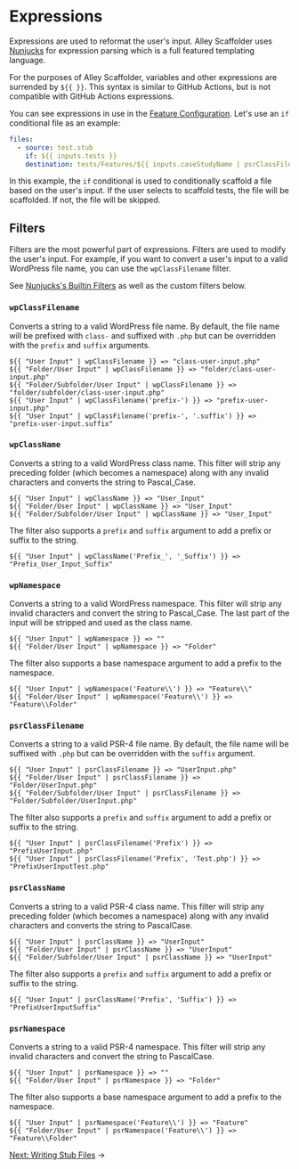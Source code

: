 # Expressions

Expressions are used to reformat the user's input. Alley Scaffolder uses
[Nunjucks](https://mozilla.github.io/nunjucks/) for expression parsing which is a
full featured templating language.

For the purposes of Alley Scaffolder, variables and other expressions are
surrended by `${{ }}`. This syntax is similar to GitHub Actions, but is not
compatible with GitHub Actions expressions.

You can see expressions in use in the [Feature Configuration](./2-features.md).
Let's use an `if` conditional file as an example:

```yaml
files:
  - source: test.stub
	if: ${{ inputs.tests }}
	destination: tests/Features/${{ inputs.caseStudyName | psrClassFilename('', 'Test.php') }}
```

In this example, the `if` conditional is used to conditionally scaffold a file
based on the user's input. If the user selects to scaffold tests, the file will
be scaffolded. If not, the file will be skipped.

## Filters

Filters are the most powerful part of expressions. Filters are used to modify
the user's input. For example, if you want to convert a user's input to a
valid WordPress file name, you can use the `wpClassFilename` filter.

See
[Nunjucks's Builtin Filters](https://mozilla.github.io/nunjucks/templating.html#builtin-filters)
as well as the custom filters below.

### `wpClassFilename`

Converts a string to a valid WordPress file name. By default, the file name will
be prefixed with `class-` and suffixed with `.php` but can be overridden with
the `prefix` and `suffix` arguments.

```
${{ "User Input" | wpClassFilename }} => "class-user-input.php"
${{ "Folder/User Input" | wpClassFilename }} => "folder/class-user-input.php"
${{ "Folder/Subfolder/User Input" | wpClassFilename }} => "folder/subfolder/class-user-input.php"
${{ "User Input" | wpClassFilename('prefix-') }} => "prefix-user-input.php"
${{ "User Input" | wpClassFilename('prefix-', '.suffix') }} => "prefix-user-input.suffix"
```

### `wpClassName`

Converts a string to a valid WordPress class name. This filter will strip any
preceding folder (which becomes a namespace) along with any invalid characters
and converts the string to Pascal_Case.

```
${{ "User Input" | wpClassName }} => "User_Input"
${{ "Folder/User Input" | wpClassName }} => "User_Input"
${{ "Folder/Subfolder/User Input" | wpClassName }} => "User_Input"
```

The filter also supports a `prefix` and `suffix` argument to add a prefix or
suffix to the string.

```
${{ "User Input" | wpClassName('Prefix_', '_Suffix') }} => "Prefix_User_Input_Suffix"
```

### `wpNamespace`

Converts a string to a valid WordPress namespace. This filter will strip any
invalid characters and convert the string to Pascal_Case. The last part of the input will be stripped and used as the class name.

```
${{ "User Input" | wpNamespace }} => ""
${{ "Folder/User Input" | wpNamespace }} => "Folder"
```

The filter also supports a base namespace argument to add a prefix to the
namespace.

```
${{ "User Input" | wpNamespace('Feature\\') }} => "Feature\\"
${{ "Folder/User Input" | wpNamespace('Feature\\') }} => "Feature\\Folder"
```

### `psrClassFilename`

Converts a string to a valid PSR-4 file name. By default, the file name will be
suffixed with `.php` but can be overridden with the `suffix` argument.

```
${{ "User Input" | psrClassFilename }} => "UserInput.php"
${{ "Folder/User Input" | psrClassFilename }} => "Folder/UserInput.php"
${{ "Folder/Subfolder/User Input" | psrClassFilename }} => "Folder/Subfolder/UserInput.php"
```

The filter also supports a `prefix` and `suffix` argument to add a prefix or
suffix to the string.

```
${{ "User Input" | psrClassFilename('Prefix') }} => "PrefixUserInput.php"
${{ "User Input" | psrClassFilename('Prefix', 'Test.php') }} => "PrefixUserInputTest.php"
```

### `psrClassName`

Converts a string to a valid PSR-4 class name. This filter will strip any
preceding folder (which becomes a namespace) along with any invalid characters
and converts the string to PascalCase.

```
${{ "User Input" | psrClassName }} => "UserInput"
${{ "Folder/User Input" | psrClassName }} => "UserInput"
${{ "Folder/Subfolder/User Input" | psrClassName }} => "UserInput"
```

The filter also supports a `prefix` and `suffix` argument to add a prefix or
suffix to the string.

```
${{ "User Input" | psrClassName('Prefix', 'Suffix') }} => "PrefixUserInputSuffix"
```

### `psrNamespace`

Converts a string to a valid PSR-4 namespace. This filter will strip any
invalid characters and convert the string to PascalCase.

```
${{ "User Input" | psrNamespace }} => ""
${{ "Folder/User Input" | psrNamespace }} => "Folder"
```

The filter also supports a base namespace argument to add a prefix to the
namespace.

```
${{ "User Input" | psrNamespace('Feature\\') }} => "Feature"
${{ "Folder/User Input" | psrNamespace('Feature\\') }} => "Feature\\Folder"
```

[Next: Writing Stub Files](./4-writing-stub-files.md) &rarr;
